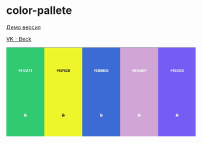 # color-pallete

[Демо версия](https://beckyuldashev.github.io/color-pallete/)

[VK - Beck](https://vk.com/beckyuldashev)

![preview](./pallete-preview.jpg "Превью проекта")